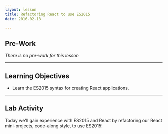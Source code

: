 ```yaml
---
layout: lesson
title: Refactoring React to use ES2015
date: 2016-02-18

---
```


## Pre-Work

*There is no pre-work for this lesson*

---

## Learning Objectives

- Learn the ES2015 syntax for creating React applications.

---

## Lab Activity

Today we'll gain experience with ES2015 and React by refactoring our React mini-projects, code-along style, to use ES2015!
